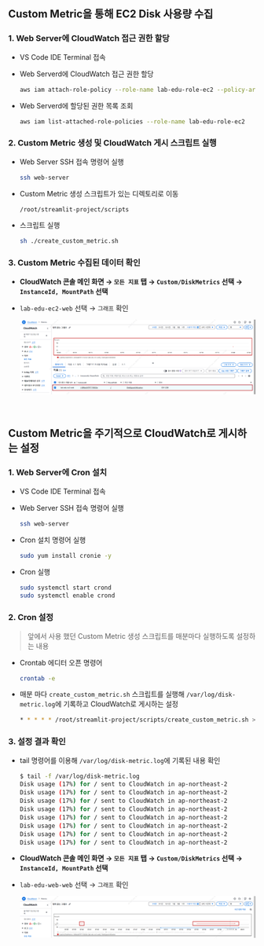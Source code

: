 ## Custom Metric을 통해 EC2 Disk 사용량 수집

### 1. Web Server에 CloudWatch 접근 권한 할당

- VS Code IDE Terminal 접속

- Web Serverd에 CloudWatch 접근 권한 할당

  ```bash
  aws iam attach-role-policy --role-name lab-edu-role-ec2 --policy-arn arn:aws:iam::aws:policy/CloudWatchFullAccess
  ```

- Web Serverd에 할당된 권한 목록 조회

  ```bash
  aws iam list-attached-role-policies --role-name lab-edu-role-ec2
  ```

### 2. Custom Metric 생성 및 CloudWatch 게시 스크립트 실행

- Web Server SSH 접속 명령어 실행

    ```bash
    ssh web-server
    ```

- Custom Metric 생성 스크립트가 있는 디렉토리로 이동

    ```bash
    /root/streamlit-project/scripts
    ```

- 스크립트 실행

    ```bash
    sh ./create_custom_metric.sh
    ```

### 3. Custom Metric 수집된 데이터 확인

- **CloudWatch 콘솔 메인 화면 → `모든 지표` 탭 → `Custom/DiskMetrics` 선택 → `InstanceId, MountPath` 선택**

- `lab-edu-ec2-web` 선택 → `그래프` 확인

  ![alt text](./img/custom_metric.png)

<br>

## Custom Metric을 주기적으로 CloudWatch로 게시하는 설정

### 1. Web Server에 Cron 설치

- VS Code IDE Terminal 접속

- Web Server SSH 접속 명령어 실행

  ```bash
  ssh web-server
  ```

- Cron 설치 명령어 실행

  ```bash
  sudo yum install cronie -y
  ```

- Cron 실행

  ```bash
  sudo systemctl start crond
  sudo systemctl enable crond
  ```

### 2. Cron 설정 

> 앞에서 사용 했던 Custom Metric 생성 스크립트를 매분마다 실행하도록 설정하는 내용

- Crontab 에디터 오픈 명령어

  ```bash
  crontab -e
  ```

- 매분 마다 `create_custom_metric.sh` 스크립트를 실행해 `/var/log/disk-metric.log`에 기록하고 CloudWatch로 게시하는 설정

  ```bash
  * * * * * /root/streamlit-project/scripts/create_custom_metric.sh >> /var/log/disk-metric.log 2>&1
  ```

### 3. 설정 결과 확인 

- tail 명령어를 이용해 `/var/log/disk-metric.log`에 기록된 내용 확인

  ```bash
  $ tail -f /var/log/disk-metric.log
  Disk usage (17%) for / sent to CloudWatch in ap-northeast-2
  Disk usage (17%) for / sent to CloudWatch in ap-northeast-2
  Disk usage (17%) for / sent to CloudWatch in ap-northeast-2
  Disk usage (17%) for / sent to CloudWatch in ap-northeast-2
  Disk usage (17%) for / sent to CloudWatch in ap-northeast-2
  Disk usage (17%) for / sent to CloudWatch in ap-northeast-2
  Disk usage (17%) for / sent to CloudWatch in ap-northeast-2
  Disk usage (17%) for / sent to CloudWatch in ap-northeast-2
  ```

- **CloudWatch 콘솔 메인 화면 → `모든 지표` 탭 → `Custom/DiskMetrics` 선택 → `InstanceId, MountPath` 선택**

- `lab-edu-web-web` 선택 → `그래프` 확인

  ![alt text](./img/custom_metric_cron.png)

































